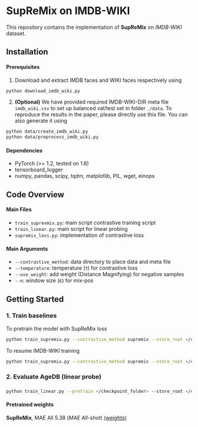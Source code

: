 # SupReMix on IMDB-WIKI
This repository contains the implementation of __SupReMix__ on *IMDB-WIKI* dataset. 

## Installation

#### Prerequisites

1. Download and extract IMDB faces and WIKI faces respectively using

```bash
python download_imdb_wiki.py
```

2. __(Optional)__ We have provided required IMDB-WIKI-DIR meta file `imdb_wiki.csv` to set up balanced val/test set in folder `./data`. To reproduce the results in the paper, please directly use this file. You can also generate it using

```bash
python data/create_imdb_wiki.py
python data/preprocess_imdb_wiki.py
```

#### Dependencies

- PyTorch (>= 1.2, tested on 1.6)
- tensorboard_logger
- numpy, pandas, scipy, tqdm, matplotlib, PIL, wget, einops


## Code Overview

#### Main Files
- `train_suprexmix.py`: main script contrastive training script
- `train_linear.py`: main script for linear probing
- `supremix_loss.py`: implementation of contrastive loss


#### Main Arguments
- `--contrastive_method`: data directory to place data and meta file
- `--temperature`: temperature (&tau;) for contrastive loss
- `--use_weight`: add weight (Distance Magnifying) for negative samples 
- `--n`: window size (&epsilon;) for mix-pos

## Getting Started

### 1. Train baselines

To pretrain the model with SupReMix loss
```bash
python train_supremix.py --contrastive_method supremix --store_root </checkpoint_root> --data_dir </data_folder> 
```
To resume IMDB-WIKI training
```bash
python train_supremix.py --contrastive_method supremix --store_root </checkpoint_folder>  --data_dir </data_folder>  --resume </checkpoint>
```

### 2. Evaluate AgeDB (linear probe)
##### 
```bash
python train_linear.py --pretrain </checkpoint_folder> --store_root </checkpoint_root> --data_dir </data_folder> 
```

#### Pretrained weights 

__SupReMix__, MAE All 5.38 (*MAE All-shot*)
[(weights)](https://drive.google.com/file/d/1Dtzr8Ouhm_TF49HCjSP3bPQg67HluygZ/view?usp=sharing) <br>

